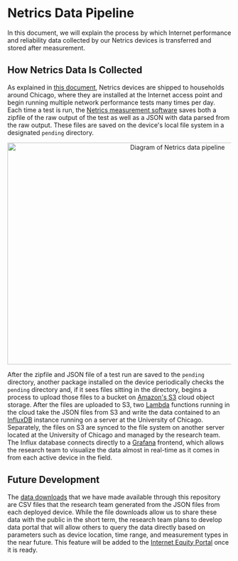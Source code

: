 # Netrics Data Pipeline

In this document, we will explain the process by which Internet performance and reliability data collected by our Netrics devices is transferred and stored after measurement.

## How Netrics Data Is Collected

As explained in [this document](./netrics-deployment.md), Netrics devices are shipped to households around Chicago, where they are installed at the Internet access point and begin running multiple network performance tests many times per day. Each time a test is run, the [Netrics measurement software](https://github.com/chicago-cdac/nm-exp-active-netrics) saves both a zipfile of the raw output of the test as well as a JSON with data parsed from the raw output. These files are saved on the device's local file system in a designated `pending` directory.

<p align='center'><img src='../assets/images/pipeline.png' width='750' height='500' alt='Diagram of Netrics data pipeline'></p>

After the zipfile and JSON file of a test run are saved to the `pending` directory, another package installed on the device periodically checks the `pending` directory and, if it sees files sitting in the directory, begins a process to upload those files to a bucket on [Amazon's S3](https://aws.amazon.com/s3/) cloud object storage. After the files are uploaded to S3, two [Lambda](https://aws.amazon.com/lambda/) functions running in the cloud take the JSON files from S3 and write the data contained to an [InfluxDB](https://www.influxdata.com/) instance running on a server at the University of Chicago. Separately, the files on S3 are synced to the file system on another server located at the University of Chicago and managed by the research team. The Influx database connects directly to a [Grafana](https://grafana.com/) frontend, which allows the research team to visualize the data almost in real-time as it comes in from each active device in the field.

## Future Development

The [data downloads](https://github.com/internet-equity/netrics-data#download-the-data) that we have made available through this repository are CSV files that the research team generated from the JSON files from each deployed device. While the file downloads allow us to share these data with the public in the short term, the research team plans to develop data portal that will allow others to query the data directly based on parameters such as device location, time range, and measurement types in the near future. This feature will be added to the [Internet Equity Portal](https://internetequity.uchicago.edu/) once it is ready.